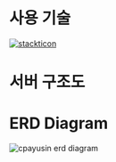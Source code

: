 # 사용 기술
[![stackticon](https://firebasestorage.googleapis.com/v0/b/stackticon-81399.appspot.com/o/images%2F1723963780607?alt=media&token=7b7a54dc-9252-4e6a-ade1-1b9547bb68c1)](https://github.com/msdio/stackticon)

# 서버 구조도



# ERD Diagram
![cpayusin erd diagram](https://github.com/user-attachments/assets/f1d78688-a03a-4a57-9075-921b6f9d9033)

